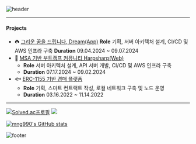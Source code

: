 ![header](https://capsule-render.vercel.app/api?type=waving&color=ffd857&height=100&section=header&text=mango&fontColor=f5f5f2&fontSize=90)

----
#### Projects
- ☘️ [그리운 꿈을 드립니다, Dream(App)](https://github.com/KakaoTech-Hackathon-Dream)
  **Role**
  기획, 서버 아키텍처 설계, CI/CD 및 AWS 인프라 구축
  **Duration**
  09.04.2024 ~ 09.07.2024
- 🦭 [MSA 기반 부트캠프 커뮤니티 Harpsharp(Web)](https://github.com/2024KBC10/HarpSharp_SERVER)
  - **Role** 서버 아키텍처 설계, API 서버 개발, CI/CD 및 AWS 인프라 구축
  - **Duration** 07.17.2024 ~ 09.02.2024
- 🐟 [ERC-1155 기반 경매 플랫폼](https://github.com/mng990/ethereum_FisheriesMarket)
  - **Role** 기획, 스마트 컨트랙트 작성, 로컬 네트워크 구축 및 노드 운영
  - **Duration** 03.16.2022 ~ 11.14.2022

----
[![Solved.ac프로필](http://mazassumnida.wtf/api/v2/generate_badge?boj=mng051)](https://solved.ac/mng051)
<img src="http://mazandi.herokuapp.com/api?handle=mng051&theme=warm"/>

[![mng990's GitHub stats](https://github-readme-stats.vercel.app/api?username=mng990)](https://github.com/mng990/github-readme-stats)

![footer](https://capsule-render.vercel.app/api?type=waving&color=ffd857&height=100&section=footer)



